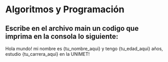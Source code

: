 # **Algoritmos y Programación**

## Escribe en el archivo main un codigo que imprima en la consola lo siguiente:

Hola mundo! mi nombre es {tu_nombre_aqui} y tengo {tu_edad_aqui} años, estudio {tu_carrera_aqui} en la UNIMET!